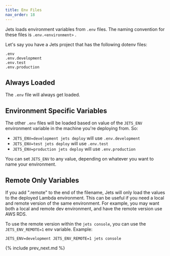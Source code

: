 ```yaml
---
title: Env Files
nav_order: 18
---
```


Jets loads environment variables from `.env` files. The naming convention for these files is `.env.<environment>` .

Let's say you have a Jets project that has the following dotenv files:

    .env
    .env.development
    .env.test
    .env.production

## Always Loaded

The `.env` file will always get loaded.

## Environment Specific Variables

The other `.env` files will be loaded based on value of the `JETS_ENV` environment variable in the machine you're deploying from. So:

* `JETS_ENV=development jets deploy` will use `.env.development`
* `JETS_ENV=test jets deploy` will use `.env.test`
* `JETS_ENV=production jets deploy` will use `.env.production`

You can set `JETS_ENV` to any value, depending on whatever you want to name your environment.

## Remote Only Variables

If you add ".remote" to the end of the filename, Jets will only load the values to the deployed Lambda environment. This can be useful if you need a local and remote version of the same environment. For example, you may want both a local and remote dev environment, and have the remote version use AWS RDS.

To use the remote version within the `jets console`, you can use the `JETS_ENV_REMOTE=1` env variable. Example:

    JETS_ENV=development JETS_ENV_REMOTE=1 jets console

{% include prev_next.md %}